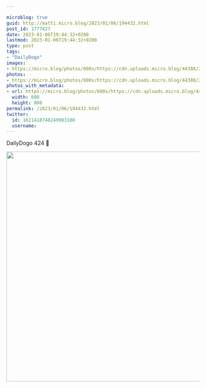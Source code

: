 ```yaml
---

microblog: true
guid: http://matti.micro.blog/2023/01/06/194432.html
post_id: 1777427
date: 2023-01-06T19:44:32+0200
lastmod: 2023-01-06T19:44:32+0200
type: post
tags:
- "DailyDogo"
images:
- https://micro.blog/photos/600x/https://cdn.uploads.micro.blog/44388/2023/0c86a87954.jpg
photos:
- https://micro.blog/photos/600x/https://cdn.uploads.micro.blog/44388/2023/0c86a87954.jpg
photos_with_metadata:
- url: https://micro.blog/photos/600x/https://cdn.uploads.micro.blog/44388/2023/0c86a87954.jpg
  width: 600
  height: 800
permalink: /2023/01/06/194432.html
twitter:
  id: 1611418748249903108
  username:
---
```

DailyDogo 424 🐶

<img src="/media/uploads/2023/0c86a87954.jpg" width="600" alt="" />
